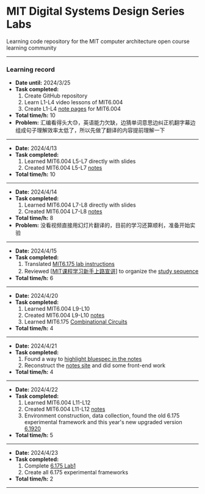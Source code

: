 # MIT Digital Systems Design Series Labs

Learning code repository for the MIT computer architecture open course learning community

---

### Learning record

- **Date until:** 2024/3/25
- **Task completed:**
    1. Create GitHub repository
    2. Learn L1-L4 video lessons of MIT6.004
    3. Create L1-L4 [note pages](https://lzzsg.github.io/mit-note/) for MIT6.004
- **Total time/h:** 10
- **Problem:** 汇编看得头大😓，英语能力欠缺，边猜单词意思边纠正机翻字幕边组成句子理解效率太低了，所以先做了翻译的内容提前理解一下

---

- **Date:** 2024/4/13
- **Task completed:**
  1. Learned  MIT6.004 L5-L7 directly with slides
  2. Created MIT6.004 L5-L7 [notes](https://lzzs.fun/mit-note/MIT6.004/L05.html)
- **Total time/h:** 10

---

- **Date:** 2024/4/14
- **Task completed:**
  1. Learned  MIT6.004 L7-L8 directly with slides
  2. Created MIT6.004 L7-L8 [notes](https://lzzs.fun/mit-note/MIT6.004/L07.html)
- **Total time/h:** 8
- **Problem:** 没看视频直接用幻灯片翻译的，目前的学习还算顺利，准备开始实验

---

- **Date:** 2024/4/15
- **Task completed:**
  1. Translated [MIT6.175 lab instructions](https://lzzs.fun/mit6.175-labs-instruction/)
  2. Reviewed [[MIT课程学习新手上路宣讲](https://www.bilibili.com/video/BV1u8411i7Qw/?vd_source=be5a8ad6859e70853a7cfb16c669115d)] to organize the [study sequence](https://lzzs.fun/mit-note/%E4%BB%8B%E7%BB%8D.html#mit%E5%85%AC%E5%BC%80%E8%AF%BE%E5%86%85%E5%AE%B9%E4%BB%8B%E7%BB%8D)
- **Total time/h:** 6

---


- **Date:** 2024/4/20
- **Task completed:**
  1. Learned  MIT6.004 L9-L10
  2. Created MIT6.004 L9-L10 [notes](https://lzzs.fun/MIT-digital-systems/6.004/L09)
  3. Learned  MIT6.175 [Combinational Circuits](https://lzzs.fun/MIT-digital-systems/6.175/L01)
- **Total time/h:** 4

---

- **Date:** 2024/4/21
- **Task completed:**
  1. Found a way to [highlight bluespec in the notes](https://www.martinchan.org/projects/bluespec-lexer/)
  2. Reconstruct the [notes site](https://lzzs.fun/MIT-digital-systems/) and did some front-end work
- **Total time/h:** 4

---

- **Date:** 2024/4/22
- **Task completed:**
  1. Learned  MIT6.004 L11-L12
  2. Created MIT6.004 L11-L12 [notes](https://lzzs.fun/MIT-digital-systems/6.004/L09)
  3. Environment construction, data collection, found the old 6.175 experimental framework and this year's new upgraded version [6.1920](https://canvas.mit.edu/courses/25337/modules)
- **Total time/h:** 5

---

- **Date:** 2024/4/23
- **Task completed:**
  1. Complete [6.175 Lab1](https://github.com/lzzsG/MIT-computer-architecture-open-course/tree/main/MIT6.175/lab1)
  2. Create all 6.175 experimental frameworks
- **Total time/h:** 2

---


